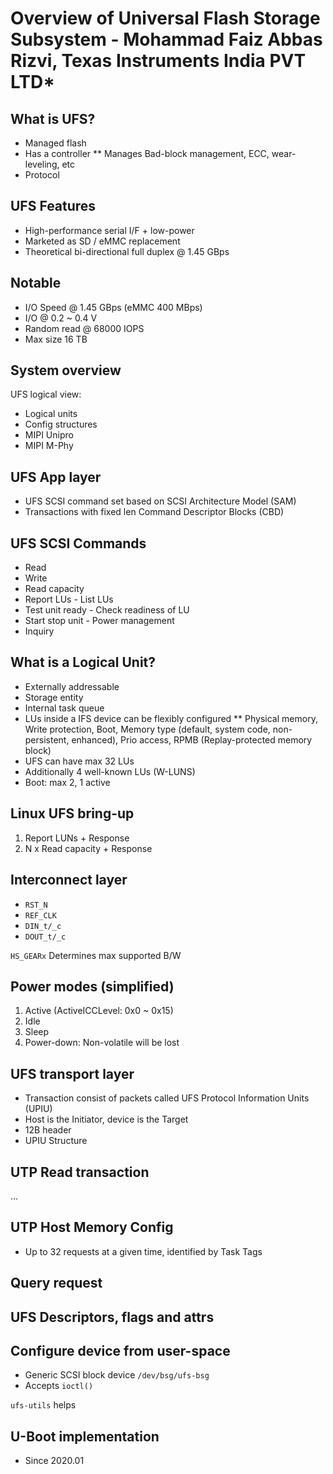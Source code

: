 # Overview of Universal Flash Storage Subsystem - Mohammad Faiz Abbas Rizvi, Texas Instruments India PVT LTD*

## What is UFS?

* Managed flash
* Has a controller
  ** Manages Bad-block management, ECC, wear-leveling, etc
* Protocol

## UFS Features

* High-performance serial I/F + low-power
* Marketed as SD / eMMC replacement
* Theoretical bi-directional full duplex @ 1.45 GBps

## Notable

* I/O Speed @ 1.45 GBps (eMMC 400 MBps)
* I/O @ 0.2 ~ 0.4 V
* Random read @ 68000 IOPS
* Max size 16 TB

## System overview

UFS logical view:

* Logical units
* Config structures
* MIPI Unipro
* MIPI M-Phy

## UFS App layer

* UFS SCSI command set based on SCSI Architecture Model (SAM)
* Transactions with fixed len Command Descriptor Blocks (CBD)

## UFS SCSI Commands

* Read
* Write
* Read capacity
* Report LUs - List LUs
* Test unit ready - Check readiness of LU
* Start stop unit - Power management
* Inquiry

## What is a Logical Unit?

* Externally addressable
* Storage entity
* Internal task queue
* LUs inside a IFS device can be flexibly configured
  ** Physical memory, Write protection, Boot, Memory type (default, system code, non-persistent, enhanced), Prio access, RPMB (Replay-protected memory block)
* UFS can have max 32 LUs
* Additionally 4 well-known LUs (W-LUNS)
* Boot: max 2, 1 active

## Linux UFS bring-up

1. Report LUNs + Response
1. N x Read capacity + Response

## Interconnect layer

* `RST_N`
* `REF_CLK`
* `DIN_t/_c`
* `DOUT_t/_c`

`HS_GEARx` Determines max supported B/W

## Power modes (simplified)

1. Active (ActiveICCLevel: 0x0 ~ 0x15)
1. Idle
1. Sleep
1. Power-down: Non-volatile will be lost

## UFS transport layer

* Transaction consist of packets called UFS Protocol Information Units (UPIU)
* Host is the Initiator, device is the Target
* 12B header
* UPIU Structure

## UTP Read transaction

...

## UTP Host Memory Config

* Up to 32 requests at a given time, identified by Task Tags

## Query request

## UFS Descriptors, flags and attrs

## Configure device from user-space

* Generic SCSI block device `/dev/bsg/ufs-bsg`
* Accepts `ioctl()`

`ufs-utils` helps

## U-Boot implementation

* Since 2020.01



